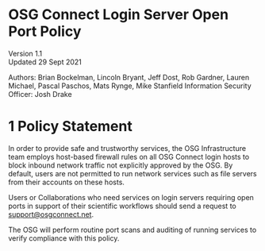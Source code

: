 **OSG Connect Login Server Open Port Policy**
========================================================================

Version 1.1  
Updated 29 Sept 2021

Authors:  Brian Bockelman, Lincoln Bryant, Jeff Dost, Rob Gardner, Lauren Michael, Pascal Paschos, Mats Rynge, Mike Stanfield
Information Security Officer: Josh Drake

# 1 Policy Statement
In order to provide safe and trustworthy services, the OSG Infrastructure team employs host-based firewall rules on all OSG Connect login hosts to block inbound network traffic not explicitly approved by the OSG. By default, users are not permitted to run network services such as file servers from their accounts on these hosts.  

Users or Collaborations who need services on login servers requiring open ports in support of their scientific workflows should send a request to support@osgconnect.net. 

The OSG will perform routine port scans and auditing of running services to verify compliance with this policy.  
